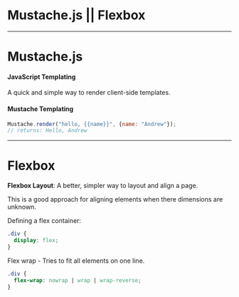 # Mustache.js || Flexbox 

---

# Mustache.js

#### JavaScript Templating

A quick and simple way to render client-side templates.

#### Mustache Templating

```js
Mustache.render("hello, {{name}}", {name: "Andrew"});
// returns: Hello, Andrew
```

---

# Flexbox

**Flexbox Layout**: A better, simpler way to layout and align a page.

This is a good approach for aligning elements when there dimensions are unknown.

Defining a flex container: 

```css
.div {
  display: flex;
}
```

Flex wrap - Tries to fit all elements on one line.
```css
.div {
  flex-wrap: nowrap | wrap | wrap-reverse;
}
```

